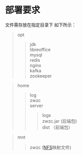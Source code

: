 # 部署要求

文件需存放在指定目录下 如下所示：

> opt  
>> jdk  
>> libreoffice  
>> mysql  
>> redis  
>> nginx  
>> kafka  
>> zookeeper  

> home
>> log  
>> zwzc  
>> server  
>>> logs  
>>> zwzc.jar  (后端包)  
>>> dist  （前端包）

> mnt  
>> zwzc ([NFS](https://github.com/SplendorAnLin/zwzc/blob/main/NFS%20%E9%85%8D%E7%BD%AE%E6%89%8B%E5%86%8C.md)映射文件)